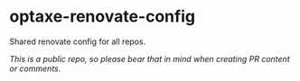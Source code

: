 # optaxe-renovate-config

Shared renovate config for all repos.

*This is a public repo, so please bear that in mind when creating PR content or comments.*
